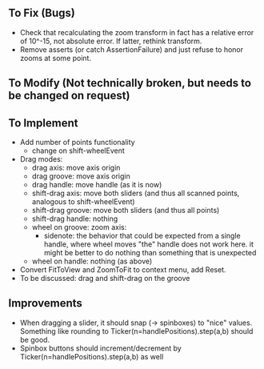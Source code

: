 ## To Fix (Bugs)
* Check that recalculating the zoom transform in fact has a relative error of 10^-15, not absolute error. If latter, rethink transform.
* Remove asserts (or catch AssertionFailure) and just refuse to honor zooms at some point.

## To Modify (Not technically broken, but needs to be changed on request)

## To Implement
* Add number of points functionality
    * change on shift-wheelEvent
* Drag modes:
    * drag axis: move axis origin
    * drag groove: move axis origin
    * drag handle: move handle (as it is now)
    * shift-drag axis: move both sliders (and thus all scanned points, analogous to shift-wheelEvent)
    * shift-drag groove: move both sliders (and thus all points)
    * shift-drag handle: nothing
    * wheel on groove: zoom axis:
        * sidenote: the behavior that could be expected from a single handle, where wheel moves "the" handle does not work here. it might be better to do nothing than something that is unexpected
    * wheel on handle: nothing (as above)
* Convert FitToView and ZoomToFit to context menu, add Reset.
* To be discussed: drag and shift-drag on the groove

## Improvements
* When dragging a slider, it should snap (-> spinboxes) to "nice" values.
  Something like rounding to Ticker(n=handlePositions).step(a,b) should be good.
* Spinbox buttons should increment/decrement by Ticker(n=handlePositions).step(a,b)
  as well
